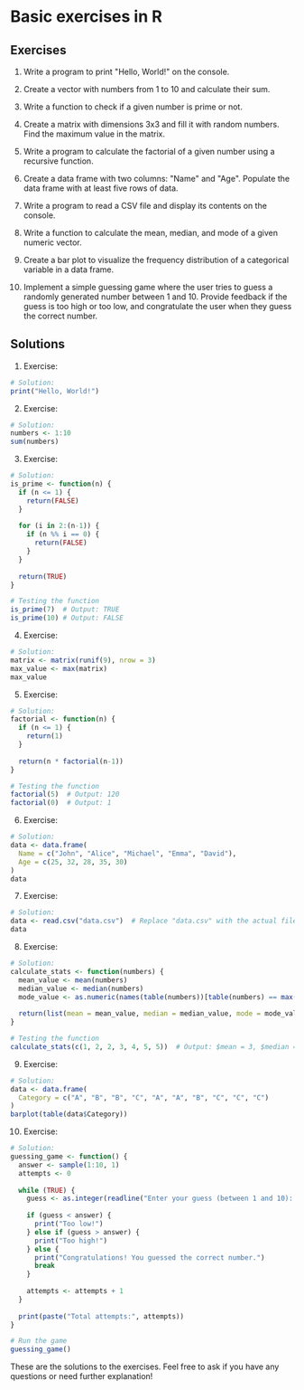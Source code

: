 # Basic exercises in R

## Exercises

1. Write a program to print "Hello, World!" on the console.

2. Create a vector with numbers from 1 to 10 and calculate their sum.

3. Write a function to check if a given number is prime or not.

4. Create a matrix with dimensions 3x3 and fill it with random numbers. Find the maximum value in the matrix.

5. Write a program to calculate the factorial of a given number using a recursive function.

6. Create a data frame with two columns: "Name" and "Age". Populate the data frame with at least five rows of data.

7. Write a program to read a CSV file and display its contents on the console.

8. Write a function to calculate the mean, median, and mode of a given numeric vector.

9. Create a bar plot to visualize the frequency distribution of a categorical variable in a data frame.

11. Implement a simple guessing game where the user tries to guess a randomly generated number between 1 and 10. Provide feedback if the guess is too high or too low, and congratulate the user when they guess the correct number.





## Solutions
1. Exercise:
```R
# Solution:
print("Hello, World!")
```

2. Exercise:
```R
# Solution:
numbers <- 1:10
sum(numbers)
```

3. Exercise:
```R
# Solution:
is_prime <- function(n) {
  if (n <= 1) {
    return(FALSE)
  }
  
  for (i in 2:(n-1)) {
    if (n %% i == 0) {
      return(FALSE)
    }
  }
  
  return(TRUE)
}

# Testing the function
is_prime(7)  # Output: TRUE
is_prime(10) # Output: FALSE
```

4. Exercise:
```R
# Solution:
matrix <- matrix(runif(9), nrow = 3)
max_value <- max(matrix)
max_value
```

5. Exercise:
```R
# Solution:
factorial <- function(n) {
  if (n <= 1) {
    return(1)
  }
  
  return(n * factorial(n-1))
}

# Testing the function
factorial(5)  # Output: 120
factorial(0)  # Output: 1
```

6. Exercise:
```R
# Solution:
data <- data.frame(
  Name = c("John", "Alice", "Michael", "Emma", "David"),
  Age = c(25, 32, 28, 35, 30)
)
data
```

7. Exercise:
```R
# Solution:
data <- read.csv("data.csv")  # Replace "data.csv" with the actual file name and path
data
```

8. Exercise:
```R
# Solution:
calculate_stats <- function(numbers) {
  mean_value <- mean(numbers)
  median_value <- median(numbers)
  mode_value <- as.numeric(names(table(numbers))[table(numbers) == max(table(numbers))])
  
  return(list(mean = mean_value, median = median_value, mode = mode_value))
}

# Testing the function
calculate_stats(c(1, 2, 2, 3, 4, 5, 5))  # Output: $mean = 3, $median = 3, $mode = 2
```

9. Exercise:
```R
# Solution:
data <- data.frame(
  Category = c("A", "B", "B", "C", "A", "A", "B", "C", "C", "C")
)
barplot(table(data$Category))
```

10. Exercise:
```R
# Solution:
guessing_game <- function() {
  answer <- sample(1:10, 1)
  attempts <- 0
  
  while (TRUE) {
    guess <- as.integer(readline("Enter your guess (between 1 and 10): "))
    
    if (guess < answer) {
      print("Too low!")
    } else if (guess > answer) {
      print("Too high!")
    } else {
      print("Congratulations! You guessed the correct number.")
      break
    }
    
    attempts <- attempts + 1
  }
  
  print(paste("Total attempts:", attempts))
}

# Run the game
guessing_game()
```

These are the solutions to the exercises. Feel free to ask if you have any questions or need further explanation!
